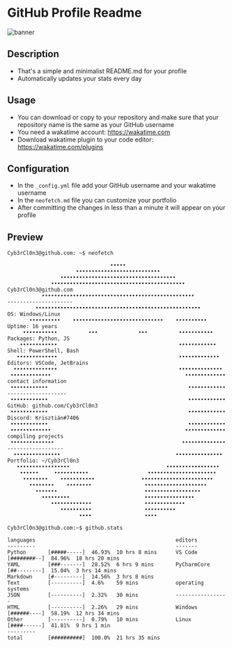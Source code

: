 # GitHub Profile Readme 
![banner](https://raw.githubusercontent.com/Cyb3rCl0n3/Cyb3rCl0n3/main/photos/Screenshot%20from%202022-01-08%2019-39-48.png)
## Description
- That's a simple and minimalist README.md for your profile
- Automatically updates your stats every day
## Usage
- You can download or copy to your repository and make sure that your repository name is the same as your GitHub username
- You need a wakatime account: https://wakatime.com
- Download wakatime plugin to your code editor: https://wakatime.com/plugins
## Configuration
- In the `_config.yml` file add your GitHub username and your wakatime username
- In the `neofetch.md` file you can customize your portfolio
- After committing the changes in less than a minute it will appear on your profile
## Preview
```console
Cyb3rCl0n3@github.com: ~$ neofetch

                                 •••••                                
                      •••••••••••••••••••••••••••                     
                 •••••••••••••••••••••••••••••••••••••                                  
              •••••••••••••••••••••••••••••••••••••••••••                   Cyb3rCl0n3@github.com
           •••••••••••••••••••••••••••••••••••••••••••••••••                ---------------------
         •••••••••••••••••••••••••••••••••••••••••••••••••••••              OS: Windows/Linux
       ••••••••••    •••••••••••••••••••••••••••••    ••••••••••            Uptime: 16 years
     •••••••••••          •••             •••          •••••••••••          Packages: Python, JS
    ••••••••••••                                       ••••••••••••         Shell: PowerShell, Bash
   •••••••••••••                                       •••••••••••••        Editors: VSCode, JetBrains
  ••••••••••••••                                       ••••••••••••••     
 •••••••••••••                                           •••••••••••••      contact information
 ••••••••••••                                             ••••••••••••      -------------------
 ••••••••••••                                             ••••••••••••      GitHub: github.com/Cyb3rCl0n3
 ••••••••••••                                             ••••••••••••      Discord: Krisztián#7406
 ••••••••••••                                             ••••••••••••    
 •••••••••••••                                           •••••••••••••      compiling projects
 ••••••••••••••                                         ••••••••••••••      ------------------
  •••••••••••••••                                     •••••••••••••••       Portfolio: ~/Cyb3rCl0n3
   •••••••••••••••••                               •••••••••••••••••  
    ••••••     •••••••••••                   ••••••••••••••••••••••   
     ••••••••    •••••••••••               •••••••••••••••••••••••    
       ••••••••    ••••••••                 ••••••••••••••••••••      
         •••••••                            ••••••••••••••••••        
           •••••••••                        ••••••••••••••••          
              •••••••••••••                 •••••••••••••             
                 ••••••••••                 ••••••••••                 
                       ••••                 ••••
```
```console
Cyb3rCl0n3@github.com:~$ github.stats

languages                                             editors
---------                                             -------
Python       [#####-----]  46.93%  10 hrs 8 mins      VS Code      [########--]  84.96%  18 hrs 20 mins
YAML         [###-------]  28.52%  6 hrs 9 mins       PyCharmCore  [##--------]  15.04%  3 hrs 14 mins
Markdown     [#---------]  14.56%  3 hrs 8 mins       
Text         [----------]  4.6%    59 mins            operating systems
JSON         [----------]  2.32%   30 mins            -----------------
HTML         [----------]  2.26%   29 mins            Windows      [######----]  58.19%  12 hrs 34 mins
Other        [----------]  0.79%   10 mins            Linux        [####------]  41.81%  9 hrs 1 min
---------
total        [##########]  100.0%  21 hrs 35 mins
```
